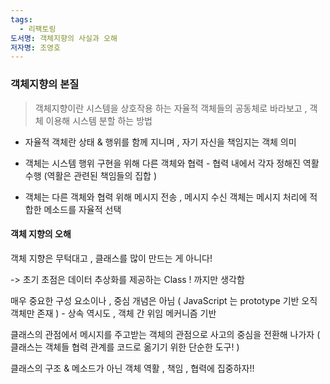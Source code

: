 ```yaml
---
tags:
  - 리팩토링
도서명: 객체지향의 사실과 오해
저자명: 조영호
---
```

### 객체지향의 본질

> 객체지향이란 시스템을 상호작용 하는 자율적 객체들의 공동체로 바라보고 , 객체 이용해 시스템 분할 하는 방법

- 자율적 객체란 상태 & 행위를 함께 지니며 , 자기 자신을 책임지는 객체 의미

- 객체는 시스템 행위 구현을 위해 다른 객체와 협력 - 협력 내에서 각자 정해진 역활 수행
	(역활은 관련된 책임들의 집합 )

- 객체는 다른 객체와 협력 위해 메시지 전송 , 메시지 수신 객체는 메시지 처리에 적합한 메소드를 자율적 선택

#### 객체 지향의 오해

객체 지향은 무턱대고 , 클래스를 많이 만드는 게 아니다!

-> 초기 초점은 데이터 추상화를 제공하는 Class ! 까지만 생각함

매우 중요한 구성 요소이나 , 중심 개념은 아님 
( JavaScript 는 prototype 기반 오직 객체만 존재 ) - 상속 역시도 , 객체 간 위임 메커니즘 기반

클래스의 관점에서 메시지를 주고받는 객체의 관점으로 사고의 중심을 전환해 나가자
( 클래스는 객체들 협력 관계를 코드로 옮기기 위한 단순한 도구! )

클래스의 구조 & 메소드가 아닌 객체 역활 , 책임 , 협력에 집중하자!!


